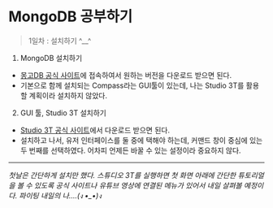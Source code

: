 # MongoDB 공부하기

> 1일차 : 설치하기 ^__^



1. MongoDB 설치하기

- [몽고DB 공식 사이트](https://www.mongodb.com/try/download/community)에 접속하여서 원하는 버전을 다운로드 받으면 된다. 
- 기본으로 함께 설치되는 Compass라는 GUI툴이 있는데, 나는 Studio 3T를 활용할 계획이라 설치하지 않았다. 



2. GUI 툴, Studio 3T 설치하기

- [Studio 3T 공식 사이트](https://robomongo.org/download)에서 다운로드 받으면 된다.
- 설치하고 나서, 유저 인터페이스를 둘 중에 택해야 하는데, 커맨드 창이 중심에 있는 두 번째를 선택하였다. 어차피 언제든 바꿀 수 있는 설정이라 중요하지 않다. 





----



_첫날은 간단하게 설치만 했다. 스튜디오 3T를 실행하면 첫 화면 아래에 간단한 튜토리얼을 볼 수 있도록 공식 사이트나 유튜브 영상에 연결된 메뉴가 있어서 내일 살펴볼 예정이다. 파이팅 내일의 나....(ง •\_•)ง_

